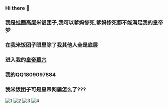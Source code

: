 ### Hi there 👋

<!--
**MiFanTuanZi/MiFanTuanZi** is a ✨ _special_ ✨ repository because its `README.md` (this file) appears on your GitHub profile.

Here are some ideas to get you started:

- 🔭 I’m currently working on ...
- 🌱 I’m currently learning ...
- 👯 I’m looking to collaborate on ...
- 🤔 I’m looking for help with ...
- 💬 Ask me about ...
- 📫 How to reach me: ...
- 😄 Pronouns: ...
- ⚡ Fun fact: ...
-->

### 我是挂圈高层米饭团子,我可以爹妈惨死,爹妈惨死都不能满足我的皇帝梦
### 在我米饭团子眼里除了我其他人全是底层
### 进入我的[皇帝墓穴](https://mftz.nac.wtf/)
### 我的QQ1809097884
### 我米饭团子可是皇帝网骗怎么了???
![1](https://img1.imgtp.com/2023/03/14/vJE583dx.jpg)
![2](https://img1.imgtp.com/2023/03/14/zFtOoGDf.jpg)
![3](https://img1.imgtp.com/2023/03/14/xtPf2ikZ.png)
![4](https://img1.imgtp.com/2023/03/14/bawHYbqS.png)
